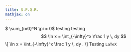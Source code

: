```yaml
---
title: S.P.Q.R.
mathjax: on
---
```


$ \sum_{i=0}^N \pi = 0$
testing testing
$$ \ln x = \int_{-\infty}^x \frac 1 y \, dy  $$
\\[ \\ln x = \\int_{-\\infty}^x \\frac 1 y \\, dy . \\]
Testing `LaTeX`